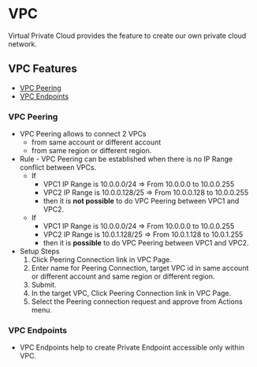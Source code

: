 # VPC

Virtual Private Cloud provides the feature to create our own private cloud network.

## VPC Features 
* [VPC Peering](#vpc-peering)
* [VPC Endpoints](#vpc-endpoints)


### VPC Peering 
* VPC Peering allows to connect 2 VPCs
    * from same account or different account
    * from same region or different region.
* Rule - VPC Peering can be established when there is no IP Range conflict between VPCs. 
    * If  
        * VPC1 IP Range is 10.0.0.0/24 => From 10.0.0.0 to 10.0.0.255  
        * VPC2 IP Range is 10.0.0.128/25 => From 10.0.0.128 to 10.0.0.255
        * then it is **not possible** to do VPC Peering between VPC1 and VPC2.
    * If  
        * VPC1 IP Range is 10.0.0.0/24 => From 10.0.0.0 to 10.0.0.255  
        * VPC2 IP Range is 10.0.1.128/25 => From 10.0.1.128 to 10.0.1.255
        * then it is **possible** to do VPC Peering between VPC1 and VPC2.
* Setup Steps  
    1. Click Peering Connection link in VPC Page.
    2. Enter name for Peering Connection, target VPC id in same account or different account and same region or different region.
    3. Submit. 
    4. In the target VPC, Click Peering Connection link in VPC Page.
    5. Select the Peering connection request and approve from Actions menu.   

### VPC Endpoints

* VPC Endpoints help to create Private Endpoint accessible only within VPC.